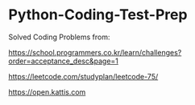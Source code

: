 # Python-Coding-Test-Prep
Solved Coding Problems from:

  https://school.programmers.co.kr/learn/challenges?order=acceptance_desc&page=1
  
  https://leetcode.com/studyplan/leetcode-75/
  
  https://open.kattis.com
